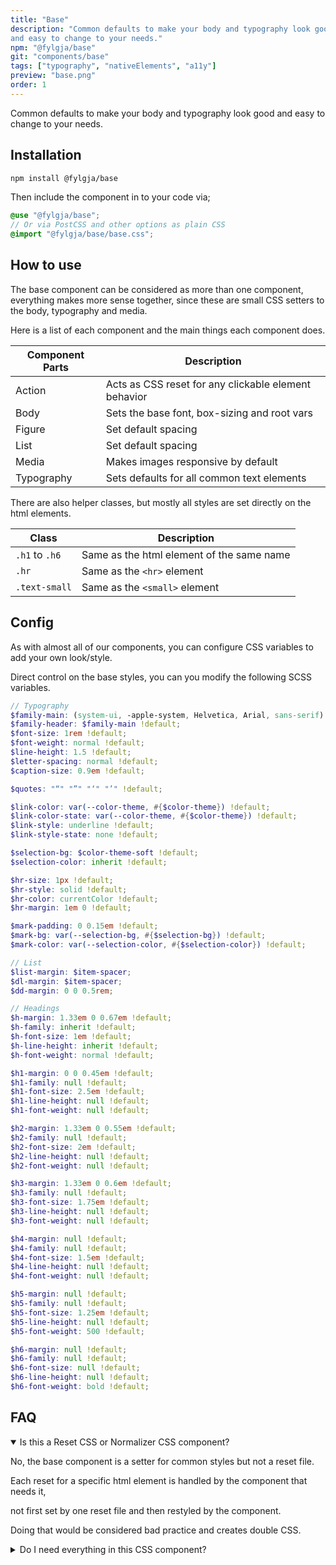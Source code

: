 ```yaml
---
title: "Base"
description: "Common defaults to make your body and typography look good
and easy to change to your needs."
npm: "@fylgja/base"
git: "components/base"
tags: ["typography", "nativeElements", "a11y"]
preview: "base.png"
order: 1
---
```


Common defaults to make your body and typography look good
and easy to change to your needs.

## Installation

```bash
npm install @fylgja/base
```

Then include the component in to your code via;

```scss
@use "@fylgja/base";
// Or via PostCSS and other options as plain CSS
@import "@fylgja/base/base.css";
```


## How to use

The base component can be considered as more than one component, everything makes more sense together,
since these are small CSS setters to the body, typography and media.

Here is a list of each component and the main things each component does.

| Component Parts | Description                                          |
| --------------- | ---------------------------------------------------- |
| Action          | Acts as CSS reset for any clickable element behavior |
| Body            | Sets the base font, box-sizing and root vars         |
| Figure          | Set default spacing                                  |
| List            | Set default spacing                                  |
| Media           | Makes images responsive by default                   |
| Typography      | Sets defaults for all common text elements           |

There are also helper classes, but mostly all styles are set directly on the html elements.

| Class          | Description                               |
| -------------- | ----------------------------------------- |
| `.h1` to `.h6` | Same as the html element of the same name |
| `.hr`          | Same as the `<hr>` element                |
| `.text-small`  | Same as the `<small>` element             |

## Config

As with almost all of our components, you can configure CSS variables to add your own look/style.

Direct control on the base styles, you can you modify the following SCSS variables.

```scss
// Typography
$family-main: (system-ui, -apple-system, Helvetica, Arial, sans-serif) !default;
$family-header: $family-main !default;
$font-size: 1rem !default;
$font-weight: normal !default;
$line-height: 1.5 !default;
$letter-spacing: normal !default;
$caption-size: 0.9em !default;

$quotes: "“" "”" "‘" "’" !default;

$link-color: var(--color-theme, #{$color-theme}) !default;
$link-color-state: var(--color-theme, #{$color-theme}) !default;
$link-style: underline !default;
$link-style-state: none !default;

$selection-bg: $color-theme-soft !default;
$selection-color: inherit !default;

$hr-size: 1px !default;
$hr-style: solid !default;
$hr-color: currentColor !default;
$hr-margin: 1em 0 !default;

$mark-padding: 0 0.15em !default;
$mark-bg: var(--selection-bg, #{$selection-bg}) !default;
$mark-color: var(--selection-color, #{$selection-color}) !default;

// List
$list-margin: $item-spacer;
$dl-margin: $item-spacer;
$dd-margin: 0 0 0.5rem;

// Headings
$h-margin: 1.33em 0 0.67em !default;
$h-family: inherit !default;
$h-font-size: 1em !default;
$h-line-height: inherit !default;
$h-font-weight: normal !default;

$h1-margin: 0 0 0.45em !default;
$h1-family: null !default;
$h1-font-size: 2.5em !default;
$h1-line-height: null !default;
$h1-font-weight: null !default;

$h2-margin: 1.33em 0 0.55em !default;
$h2-family: null !default;
$h2-font-size: 2em !default;
$h2-line-height: null !default;
$h2-font-weight: null !default;

$h3-margin: 1.33em 0 0.6em !default;
$h3-family: null !default;
$h3-font-size: 1.75em !default;
$h3-line-height: null !default;
$h3-font-weight: null !default;

$h4-margin: null !default;
$h4-family: null !default;
$h4-font-size: 1.5em !default;
$h4-line-height: null !default;
$h4-font-weight: null !default;

$h5-margin: null !default;
$h5-family: null !default;
$h5-font-size: 1.25em !default;
$h5-line-height: null !default;
$h5-font-weight: 500 !default;

$h6-margin: null !default;
$h6-family: null !default;
$h6-font-size: null !default;
$h6-line-height: null !default;
$h6-font-weight: bold !default;
```

## FAQ

<details class="faq-panel" open><summary>Is this a Reset CSS or Normalizer CSS component?</summary>

No, the base component is a setter for common styles but not a reset file.

Each reset for a specific html element is handled by the component that needs it,

not first set by one reset file and then restyled by the component.

Doing that would be considered bad practice and creates double CSS.

</details>

<details class="faq-panel"><summary>Do I need everything in this CSS component?</summary>

No. If you only need parts of the base component, just import each part.

```scss
@use "@fylgja/base/body";
@use "@fylgja/base/media";
```

</details>

